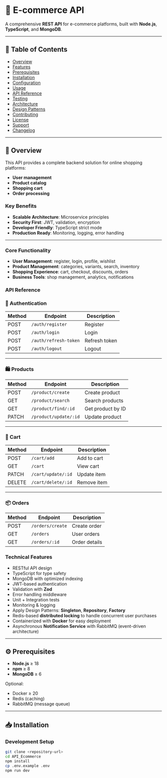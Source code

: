 # 🛒 E-commerce API

A comprehensive **REST API** for e-commerce platforms, built with **Node.js**, **TypeScript**, and **MongoDB**.

---

## 📑 Table of Contents

- [Overview](#overview)
- [Features](#features)
- [Prerequisites](#prerequisites)
- [Installation](#installation)
- [Configuration](#configuration)
- [Usage](#usage)
- [API Reference](#api-reference)
- [Testing](#testing)
- [Architecture](#architecture)
- [Design Patterns](#design-patterns)
- [Contributing](#contributing)
- [License](#license)
- [Support](#support)
- [Changelog](#changelog)

---

## 🔎 Overview

This API provides a complete backend solution for online shopping platforms:

- **User management**
- **Product catalog**
- **Shopping cart**
- **Order processing**

### Key Benefits

- **Scalable Architecture**: Microservice principles
- **Security First**: JWT, validation, encryption
- **Developer Friendly**: TypeScript strict mode
- **Production Ready**: Monitoring, logging, error handling

---

### Core Functionality

- **User Management**: register, login, profile, wishlist
- **Product Management**: categories, variants, search, inventory
- **Shopping Experience**: cart, checkout, discounts, orders
- **Business Tools**: shop management, analytics, notifications

### API Reference

### 🔑 Authentication

| Method | Endpoint              | Description   |
| ------ | --------------------- | ------------- |
| POST   | `/auth/register`      | Register      |
| POST   | `/auth/login`         | Login         |
| POST   | `/auth/refresh-token` | Refresh token |
| POST   | `/auth/logout`        | Logout        |

---

### 🛍 Products

| Method | Endpoint              | Description       |
| ------ | --------------------- | ----------------- |
| POST   | `/product/create`     | Create product    |
| GET    | `/product/search`     | Search products   |
| GET    | `/product/find/:id`   | Get product by ID |
| PATCH  | `/product/update/:id` | Update product    |

---

### 🛒 Cart

| Method | Endpoint           | Description |
| ------ | ------------------ | ----------- |
| POST   | `/cart/add`        | Add to cart |
| GET    | `/cart`            | View cart   |
| PATCH  | `/cart/update/:id` | Update item |
| DELETE | `/cart/delete/:id` | Remove item |

---

### 📦 Orders

| Method | Endpoint         | Description   |
| ------ | ---------------- | ------------- |
| POST   | `/orders/create` | Create order  |
| GET    | `/orders`        | User orders   |
| GET    | `/orders/:id`    | Order details |

### Technical Features

- RESTful API design
- TypeScript for type safety
- MongoDB with optimized indexing
- JWT-based authentication
- Validation with **Zod**
- Error handling middleware
- Unit + Integration tests
- Monitoring & logging
- Apply Design Patterns: **Singleton**, **Repository**, **Factory**
- Redis-based **distributed locking** to handle concurrent user purchases
- Containerized with **Docker** for easy deployment
- Asynchronous **Notification Service** with RabbitMQ (event-driven architecture)

---

## ⚙️ Prerequisites

- **Node.js** ≥ 18
- **npm** ≥ 8
- **MongoDB** ≥ 6

Optional:

- Docker ≥ 20
- Redis (caching)
- RabbitMQ (message queue)

---

## 📥 Installation

### Development Setup

```bash
git clone <repository-url>
cd API_Ecommerce
npm install
cp .env.example .env
npm run dev
```
